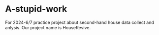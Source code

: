 # A-stupid-work
For 2024-6/7 practice project about second-hand house data collect and anlysis. Our project name is HouseRevive.
